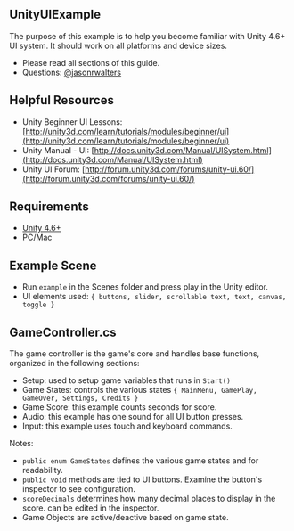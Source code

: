 UnityUIExample
--------

The purpose of this example is to help you become familiar with Unity 4.6+ UI system.  It should work on all platforms and device sizes.

* Please read all sections of this guide.  
* Questions: [@jasonrwalters](http://twitter.com/jasonrwalters)


Helpful Resources
--------
* Unity Beginner UI Lessons: [http://unity3d.com/learn/tutorials/modules/beginner/ui](http://unity3d.com/learn/tutorials/modules/beginner/ui)
* Unity Manual - UI: [http://docs.unity3d.com/Manual/UISystem.html](http://docs.unity3d.com/Manual/UISystem.html)
* Unity UI Forum: [http://forum.unity3d.com/forums/unity-ui.60/](http://forum.unity3d.com/forums/unity-ui.60/)


Requirements
--------
* [Unity 4.6+](http://unity3d.com/unity/download)
* PC/Mac


Example Scene
--------
* Run `example` in the Scenes folder and press play in the Unity editor.
* UI elements used:  `{ buttons, slider, scrollable text, text, canvas, toggle }`


GameController.cs
------
The game controller is the game's core and handles base functions, organized in the following sections:

* Setup:  used to setup game variables that runs in `Start()`
* Game States:  controls the various states `{ MainMenu, GamePlay, GameOver, Settings, Credits }`
* Game Score:  this example counts seconds for score.
* Audio:  this example has one sound for all UI button presses.
* Input:  this example uses touch and keyboard commands.

Notes:
* `public enum GameStates` defines the various game states and for readability.
* `public void` methods are tied to UI buttons.  Examine the button's inspector to see configuration.
* `scoreDecimals` determines how many decimal places to display in the score.  can be edited in the inspector.
* Game Objects are active/deactive based on game state.
